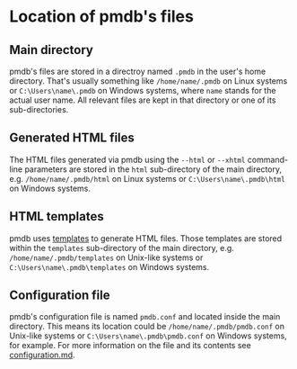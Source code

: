 # Location of pmdb's files

## Main directory

pmdb's files are stored in a directroy named `.pmdb` in the user's home
directory. That's usually something like `/home/name/.pmdb` on Linux systems or
`C:\Users\name\.pmdb` on Windows systems, where `name` stands for the actual
user name. All relevant files are kept in that directory or one of its
sub-directories.

## Generated HTML files

The HTML files generated via pmdb using the `--html` or `--xhtml` command-line
parameters are stored in the `html` sub-directory of the main directory, e.g.
`/home/name/.pmdb/html` on Linux systems or `C:\Users\name\.pmdb\html` on
Windows systems.

## HTML templates

pmdb uses [templates](templates.md) to generate HTML files. Those templates are
stored within the `templates` sub-directory of the main directory, e.g.
`/home/name/.pmdb/templates`  on Unix-like systems or
`C:\Users\name\.pmdb\templates` on Windows systems.

## Configuration file

pmdb's configuration file is named `pmdb.conf` and located inside the main
directory. This means its location could be `/home/name/.pmdb/pmdb.conf` on
Unix-like systems or `C:\Users\name\.pmdb\pmdb.conf` on Windows systems, for
example. For more information on the file and its contents
see [configuration.md](configuration.md).
